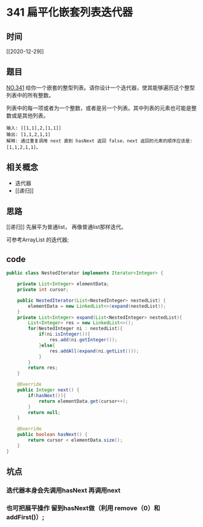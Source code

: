 # 341 扁平化嵌套列表迭代器
## 时间
[[2020-12-29]]
## 题目
[NO.341](https://leetcode-cn.com/problems/flatten-nested-list-iterator/description/)
给你一个嵌套的整型列表。请你设计一个迭代器，使其能够遍历这个整型列表中的所有整数。

列表中的每一项或者为一个整数，或者是另一个列表。其中列表的元素也可能是整数或是其他列表。
```
输入: [[1,1],2,[1,1]]
输出: [1,1,2,1,1]
解释: 通过重复调用 next 直到 hasNext 返回 false，next 返回的元素的顺序应该是: [1,1,2,1,1]。
```
## 相关概念
 - 迭代器
 - [[递归]]
## 思路
[[递归]] 先展平为普通list， 再像普通list那样迭代。

可参考ArrayList 的迭代器;


## code
```java
public class NestedIterator implements Iterator<Integer> {

    private List<Integer> elementData;
    private int cursor;

    public NestedIterator(List<NestedInteger> nestedList) {
        elementData = new LinkedList<>(expand(nestedList));
    }
    private List<Integer> expand(List<NestedInteger> nestedList){
        List<Integer> res = new LinkedList<>();
        for(NestedInteger ni : nestedList){
            if(ni.isInteger()){
                res.add(ni.getInteger());
            }else{
                res.addAll(expand(ni.getList()));
            }
        }
        return res;
    }

    @Override
    public Integer next() {
        if(hasNext()){
            return elementData.get(cursor++); 
        }
        return null;
    }

    @Override
    public boolean hasNext() {
        return cursor < elementData.size();
    }
}
```
## 坑点
### 迭代器本身会先调用hasNext 再调用next
### 也可把展平操作 留到hasNext做（利用 remove（0）和 addFirst()）;
